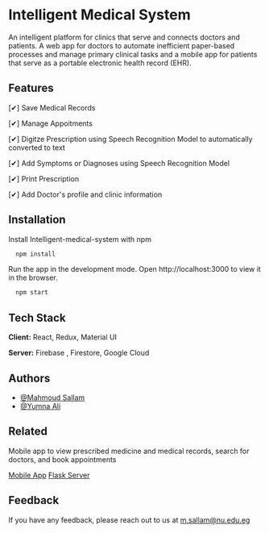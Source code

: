 
# Intelligent Medical System

An intelligent platform for clinics that serve and connects doctors and patients. A web app for doctors to automate
inefficient paper-based processes and manage primary clinical tasks and a mobile app for patients that serve as a
portable electronic health record (EHR).

## Features

[✔] Save Medical Records

[✔] Manage Appoitments

[✔] Digitze Prescription using Speech Recognition Model to automatically converted to text

[✔] Add Symptoms or Diagnoses using Speech Recognition Model

[✔] Print Prescription

[✔] Add Doctor's profile and clinic information



  
## Installation 

Install Intelligent-medical-system  with npm

```bash 
  npm install
```
Run the app in the development mode.
Open http://localhost:3000 to view it in the browser.
```bash 
  npm start
```
## Tech Stack

**Client:** React, Redux, Material UI

**Server:** Firebase , Firestore, Google Cloud

  
## Authors

- [@Mahmoud Sallam](https://github.com/MahmoudSallam1)
- [@Yumna Ali](https://github.com/Yuumna)

  
## Related

Mobile app to view prescribed medicine and
medical records, search for doctors, and book
appointments

[Mobile App](https://github.com/Eslam-Mohamed-Gharieb/Patient-Medical-App)
[Flask Server](https://github.com/MahmoudSallam1/chest-_cancer_detection_from_CT-SCAN)

  
## Feedback

If you have any feedback, please reach out to us at m.sallam@nu.edu.eg

  
